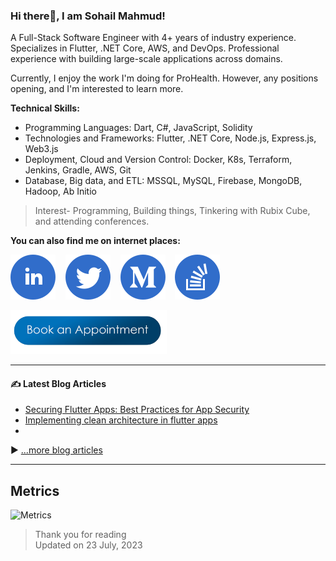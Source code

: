 ### Hi there👋, I am Sohail Mahmud!

A Full-Stack Software Engineer with 4+ years of industry experience. Specializes in Flutter, .NET Core, AWS, and DevOps. Professional experience with building large-scale applications across domains.

Currently, I enjoy the work I'm doing for ProHealth. However, any positions opening, and I'm interested to learn more.

**Technical Skills:**
- Programming Languages: Dart, C#, JavaScript, Solidity
- Technologies and Frameworks: Flutter, .NET Core, Node.js, Express.js, Web3.js
- Deployment, Cloud and Version Control: Docker, K8s, Terraform, Jenkins, Gradle, AWS, Git
- Database, Big data, and ETL: MSSQL, MySQL, Firebase, MongoDB, Hadoop, Ab Initio

> Interest- Programming, Building things, Tinkering with Rubix Cube, and attending conferences.

**You can also find me on internet places:**

[![LinkedIn](assets/linkedin.svg)](https://www.linkedin.com/in/sohailmahmud/)&nbsp;&nbsp;&nbsp;&nbsp;[![Twitter](assets/twitter.svg)](https://twitter.com/sohailmahmuud)&nbsp;&nbsp;&nbsp;&nbsp;[![Medium](assets/medium.svg)](https://medium.com/@sohailmahmud)&nbsp;&nbsp;&nbsp;&nbsp;[![StackOverflow](assets/stackoverflow.svg)](https://stackoverflow.com/users/13858780/sohail?tab=profile)&nbsp;&nbsp;&nbsp;&nbsp;


[<img width="250px" src="./assets/appointment.png" alt="Book an Appointment">](https://calendly.com/sohailmahmuud)


---

#### ✍️ Latest Blog Articles

<!-- BLOG-POST-LIST:START -->
- [Securing Flutter Apps: Best Practices for App Security](https://sohailmahmud.medium.com/securing-flutter-apps-best-practices-for-app-security-919596dd0db0)
- [Implementing clean architecture in flutter apps](https://medium.com/@santhosh-adiga-u/implementing-clean-architecture-in-flutter-apps-5c8e37253841)
- <!-- BLOG-POST-LIST:END -->

▶ [...more blog articles](https://sohailmahmud.medium.com)

---

## Metrics

![Metrics](https://metrics.lecoq.io/sohailmahmud?template=classic&followup=1&config.timezone=Asia%2FDhaka)

> Thank you for reading <br>
> Updated on 23 July, 2023
